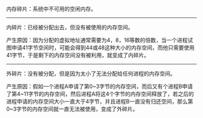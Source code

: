 内存碎片：系统中不可用的空闲内存。

---------------------------------------------------------------------------------------------------

内碎片：已经被分配出去，但没有被使用的内存空间。

产生原因：因为分配的虚拟地址通常需要为4，8，16等数的倍数，当一个进程试图申请41字节空间时，可能会得到44或48这种大小的内存空间，而他只需要使用41字节，于是剩下的内存空间没有被利用，就变成了内碎片。

---------------------------------------------------------------------------------------------------

外碎片：没有被分配，但是因为太小了无法分配给任何进程的内存空间。

产生原因：假如一个进程A申请了第0~3字节的内存空间，而后又有个进程B申请了第4~11字节的内存空间，然后进程A将这4个字节的内存空间释放了，若之后的进程申请的内存空间大小一直大于4字节，并且进程B一直没有归还空间，那么第0~3字节的内存空间就一直无法被使用，变成了外碎片。